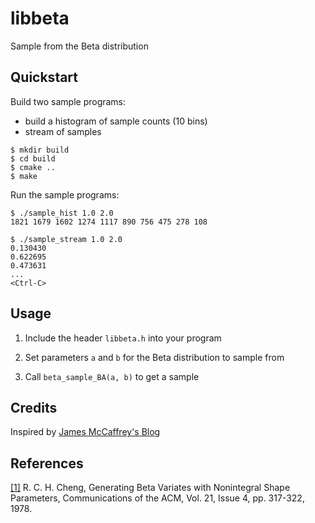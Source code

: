 # libbeta
Sample from the Beta distribution

## Quickstart

Build two sample programs:
* build a histogram of sample counts (10 bins)
* stream of samples

```
$ mkdir build
$ cd build
$ cmake ..
$ make
```

Run the sample programs:
```
$ ./sample_hist 1.0 2.0
1821 1679 1602 1274 1117 890 756 475 278 108 

$ ./sample_stream 1.0 2.0
0.130430
0.622695
0.473631
...
<Ctrl-C>
```

## Usage

1. Include the header `libbeta.h` into your program

2. Set parameters `a` and `b` for the Beta distribution to sample from

3. Call `beta_sample_BA(a, b)` to get a sample

## Credits
Inspired by [James McCaffrey's Blog](https://jamesmccaffrey.wordpress.com/2019/03/29/sampling-from-the-beta-distribution-using-python/beta_sampling_python/)

## References
[[1]](https://dl.acm.org/doi/pdf/10.1145/359460.359482) R. C. H. Cheng, Generating Beta Variates with Nonintegral Shape Parameters, Communications of the ACM, Vol. 21, Issue 4, pp. 317-322, 1978.
